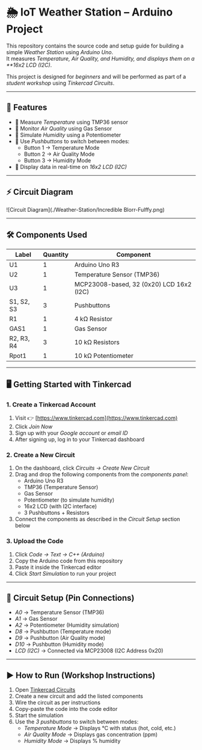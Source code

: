 # 🌦 IoT Weather Station – Arduino Project

This repository contains the source code and setup guide for building a simple *Weather Station* using *Arduino Uno*.  
It measures *Temperature, Air Quality, and Humidity, and displays them on a **16x2 LCD (I2C)*.  

This project is designed for *beginners* and will be performed as part of a *student workshop* using *Tinkercad Circuits*.

---

## 📌 Features
- 📍 Measure *Temperature* using TMP36 sensor  
- 📍 Monitor *Air Quality* using Gas Sensor  
- 📍 Simulate *Humidity* using a Potentiometer  
- 📍 Use *Pushbuttons* to switch between modes:
  - Button 1 → Temperature Mode  
  - Button 2 → Air Quality Mode  
  - Button 3 → Humidity Mode  
- 📍 Display data in real-time on *16x2 LCD (I2C)*  

---

## ⚡ Circuit Diagram
![Circuit Diagram](./Weather-Station/Incredible Blorr-Fulffy.png)

---

## 🛠 Components Used

| Label | Quantity | Component |
|-------|----------|-----------|
| U1    | 1 | Arduino Uno R3 |
| U2    | 1 | Temperature Sensor (TMP36) |
| U3    | 1 | MCP23008-based, 32 (0x20) LCD 16x2 (I2C) |
| S1, S2, S3 | 3 | Pushbuttons |
| R1    | 1 | 4 kΩ Resistor |
| GAS1  | 1 | Gas Sensor |
| R2, R3, R4 | 3 | 10 kΩ Resistors |
| Rpot1 | 1 | 10 kΩ Potentiometer |

---

## 🖥 Getting Started with Tinkercad

### 1. Create a Tinkercad Account
1. Visit 👉 [https://www.tinkercad.com](https://www.tinkercad.com)  
2. Click *Join Now*  
3. Sign up with your *Google account* or *email ID*  
4. After signing up, log in to your Tinkercad dashboard  

### 2. Create a New Circuit
1. On the dashboard, click *Circuits → Create New Circuit*  
2. Drag and drop the following components from the *components panel*:
   - Arduino Uno R3  
   - TMP36 (Temperature Sensor)  
   - Gas Sensor  
   - Potentiometer (to simulate humidity)  
   - 16x2 LCD (with I2C interface)  
   - 3 Pushbuttons + Resistors  
3. Connect the components as described in the *Circuit Setup* section below  

### 3. Upload the Code
1. Click *Code → Text → C++ (Arduino)*  
2. Copy the Arduino code from this repository  
3. Paste it inside the Tinkercad editor  
4. Click *Start Simulation* to run your project  

---

## 🔌 Circuit Setup (Pin Connections)

- *A0* → Temperature Sensor (TMP36)  
- *A1* → Gas Sensor  
- *A2* → Potentiometer (Humidity simulation)  
- *D8* → Pushbutton (Temperature mode)  
- *D9* → Pushbutton (Air Quality mode)  
- *D10* → Pushbutton (Humidity mode)  
- *LCD (I2C)* → Connected via MCP23008 (I2C Address 0x20)    

---

## ▶ How to Run (Workshop Instructions)
1. Open [Tinkercad Circuits](https://www.tinkercad.com)  
2. Create a new circuit and add the listed components  
3. Wire the circuit as per instructions  
4. Copy-paste the code into the code editor  
5. Start the simulation  
6. Use the *3 pushbuttons* to switch between modes:  
   - *Temperature Mode* → Displays °C with status (hot, cold, etc.)  
   - *Air Quality Mode* → Displays gas concentration (ppm)  
   - *Humidity Mode* → Displays % humidity  



